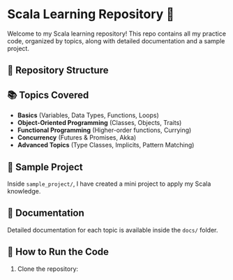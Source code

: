 # Scala Learning Repository 🚀

Welcome to my Scala learning repository! This repo contains all my practice code, organized by topics, along with detailed documentation and a sample project.

## 📂 Repository Structure


## 📚 Topics Covered

- **Basics** (Variables, Data Types, Functions, Loops)
- **Object-Oriented Programming** (Classes, Objects, Traits)
- **Functional Programming** (Higher-order functions, Currying)
- **Concurrency** (Futures & Promises, Akka)
- **Advanced Topics** (Type Classes, Implicits, Pattern Matching)

## 🎯 Sample Project
Inside `sample_project/`, I have created a mini project to apply my Scala knowledge.

## 📖 Documentation
Detailed documentation for each topic is available inside the `docs/` folder.

## 🚀 How to Run the Code
1. Clone the repository:
